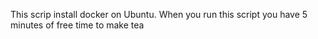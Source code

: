 This scrip install docker on Ubuntu. When you run this script you have 5 minutes of free time to make tea
